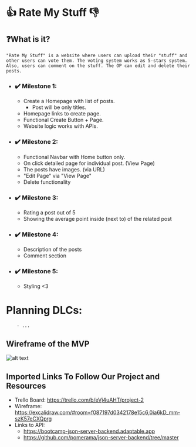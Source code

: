 # 👍 Rate My Stuff 👎

## ❓What is it?

    "Rate My Stuff" is a website where users can upload their "stuff" and other users can vote them. The voting system works as 5-stars system. Also, users can comment on the stuff. The OP can edit and delete their posts.

- ### ✔️ Milestone 1:

  - Create a Homepage with list of posts.
    - Post will be only titles.
  - Homepage links to create page.
  - Functional Create Button + Page.
  - Website logic works with APIs.

- ### ✔️ Milestone 2:
  - Functional Navbar with Home button only.
  - On click detailed page for individual post. (View Page)
  - The posts have images. (via URL)
  - "Edit Page" via "View Page"
  - Delete functionality
- ### ✔️ Milestone 3:
  - Rating a post out of 5
  - Showing the average point inside (next to) of the related post
- ### ✔️ Milestone 4:
  - Description of the posts
  - Comment section
- ### ✔️ Milestone 5:
  - Styling <3

# Planning DLCs:

        - ...

## Wireframe of the MVP

![alt text](https://i.imgur.com/XYiCv4J.png)

## Imported Links To Follow Our Project and Resources

- Trello Board: https://trello.com/b/eVj4uAHT/project-2
- Wireframe: https://excalidraw.com/#room=f087197d0342178e15c6,0ia6kD_mm-szK57eCXQprg
- Links to API:
  - https://bootcamp-json-server-backend.adaptable.app
  - https://github.com/pomerama/json-server-backend/tree/master
